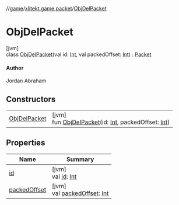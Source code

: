 //[game](../../../index.md)/[xlitekt.game.packet](../index.md)/[ObjDelPacket](index.md)

# ObjDelPacket

[jvm]\
class [ObjDelPacket](index.md)(val id: [Int](https://kotlinlang.org/api/latest/jvm/stdlib/kotlin/-int/index.html), val packedOffset: [Int](https://kotlinlang.org/api/latest/jvm/stdlib/kotlin/-int/index.html)) : [Packet](../-packet/index.md)

#### Author

Jordan Abraham

## Constructors

| | |
|---|---|
| [ObjDelPacket](-obj-del-packet.md) | [jvm]<br>fun [ObjDelPacket](-obj-del-packet.md)(id: [Int](https://kotlinlang.org/api/latest/jvm/stdlib/kotlin/-int/index.html), packedOffset: [Int](https://kotlinlang.org/api/latest/jvm/stdlib/kotlin/-int/index.html)) |

## Properties

| Name | Summary |
|---|---|
| [id](id.md) | [jvm]<br>val [id](id.md): [Int](https://kotlinlang.org/api/latest/jvm/stdlib/kotlin/-int/index.html) |
| [packedOffset](packed-offset.md) | [jvm]<br>val [packedOffset](packed-offset.md): [Int](https://kotlinlang.org/api/latest/jvm/stdlib/kotlin/-int/index.html) |
